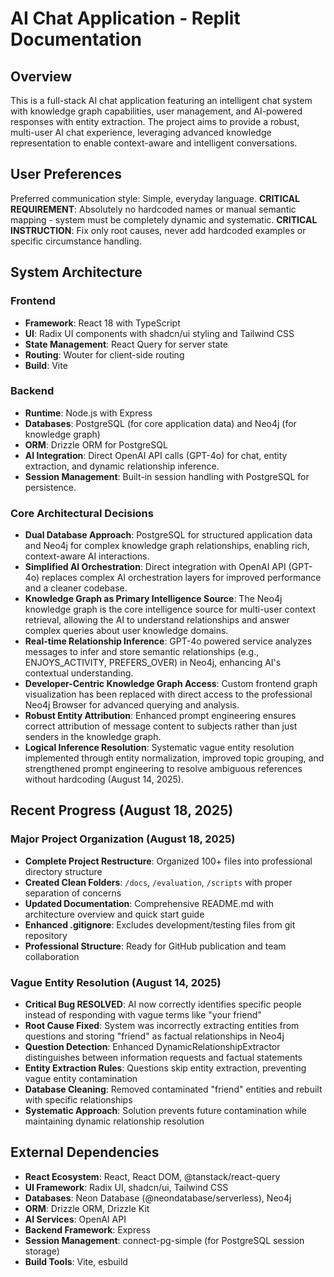 # AI Chat Application - Replit Documentation

## Overview

This is a full-stack AI chat application featuring an intelligent chat system with knowledge graph capabilities, user management, and AI-powered responses with entity extraction. The project aims to provide a robust, multi-user AI chat experience, leveraging advanced knowledge representation to enable context-aware and intelligent conversations.

## User Preferences

Preferred communication style: Simple, everyday language.
**CRITICAL REQUIREMENT**: Absolutely no hardcoded names or manual semantic mapping - system must be completely dynamic and systematic.
**CRITICAL INSTRUCTION**: Fix only root causes, never add hardcoded examples or specific circumstance handling.

## System Architecture

### Frontend
- **Framework**: React 18 with TypeScript
- **UI**: Radix UI components with shadcn/ui styling and Tailwind CSS
- **State Management**: React Query for server state
- **Routing**: Wouter for client-side routing
- **Build**: Vite

### Backend
- **Runtime**: Node.js with Express
- **Databases**: PostgreSQL (for core application data) and Neo4j (for knowledge graph)
- **ORM**: Drizzle ORM for PostgreSQL
- **AI Integration**: Direct OpenAI API calls (GPT-4o) for chat, entity extraction, and dynamic relationship inference.
- **Session Management**: Built-in session handling with PostgreSQL for persistence.

### Core Architectural Decisions
- **Dual Database Approach**: PostgreSQL for structured application data and Neo4j for complex knowledge graph relationships, enabling rich, context-aware AI interactions.
- **Simplified AI Orchestration**: Direct integration with OpenAI API (GPT-4o) replaces complex AI orchestration layers for improved performance and a cleaner codebase.
- **Knowledge Graph as Primary Intelligence Source**: The Neo4j knowledge graph is the core intelligence source for multi-user context retrieval, allowing the AI to understand relationships and answer complex queries about user knowledge domains.
- **Real-time Relationship Inference**: GPT-4o powered service analyzes messages to infer and store semantic relationships (e.g., ENJOYS_ACTIVITY, PREFERS_OVER) in Neo4j, enhancing AI's contextual understanding.
- **Developer-Centric Knowledge Graph Access**: Custom frontend graph visualization has been replaced with direct access to the professional Neo4j Browser for advanced querying and analysis.
- **Robust Entity Attribution**: Enhanced prompt engineering ensures correct attribution of message content to subjects rather than just senders in the knowledge graph.
- **Logical Inference Resolution**: Systematic vague entity resolution implemented through entity normalization, improved topic grouping, and strengthened prompt engineering to resolve ambiguous references without hardcoding (August 14, 2025).

## Recent Progress (August 18, 2025)

### Major Project Organization (August 18, 2025)
- **Complete Project Restructure**: Organized 100+ files into professional directory structure
- **Created Clean Folders**: `/docs`, `/evaluation`, `/scripts` with proper separation of concerns
- **Updated Documentation**: Comprehensive README.md with architecture overview and quick start guide
- **Enhanced .gitignore**: Excludes development/testing files from git repository
- **Professional Structure**: Ready for GitHub publication and team collaboration

### Vague Entity Resolution (August 14, 2025)
- **Critical Bug RESOLVED**: AI now correctly identifies specific people instead of responding with vague terms like "your friend"
- **Root Cause Fixed**: System was incorrectly extracting entities from questions and storing "friend" as factual relationships in Neo4j
- **Question Detection**: Enhanced DynamicRelationshipExtractor distinguishes between information requests and factual statements  
- **Entity Extraction Rules**: Questions skip entity extraction, preventing vague entity contamination
- **Database Cleaning**: Removed contaminated "friend" entities and rebuilt with specific relationships
- **Systematic Approach**: Solution prevents future contamination while maintaining dynamic relationship resolution

## External Dependencies

- **React Ecosystem**: React, React DOM, @tanstack/react-query
- **UI Framework**: Radix UI, shadcn/ui, Tailwind CSS
- **Databases**: Neon Database (@neondatabase/serverless), Neo4j
- **ORM**: Drizzle ORM, Drizzle Kit
- **AI Services**: OpenAI API
- **Backend Framework**: Express
- **Session Management**: connect-pg-simple (for PostgreSQL session storage)
- **Build Tools**: Vite, esbuild